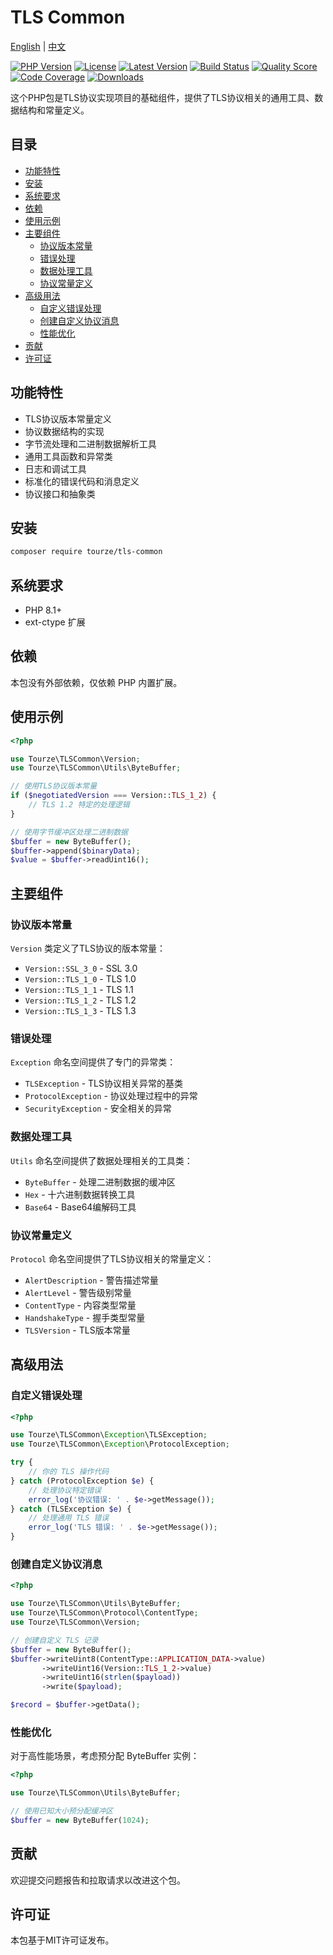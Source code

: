 # TLS Common

[English](README.md) | [中文](README.zh-CN.md)

[![PHP Version](https://img.shields.io/packagist/php-v/tourze/tls-common.svg?style=flat-square)]()
[![License](https://img.shields.io/packagist/l/tourze/tls-common.svg?style=flat-square)](LICENSE)
[![Latest Version](https://img.shields.io/packagist/v/tourze/tls-common.svg?style=flat-square)](https://packagist.org/packages/tourze/tls-common)
[![Build Status](https://img.shields.io/travis/tourze/tls-common/master.svg?style=flat-square)](https://travis-ci.org/tourze/tls-common)
[![Quality Score](https://img.shields.io/scrutinizer/g/tourze/tls-common.svg?style=flat-square)](https://scrutinizer-ci.com/g/tourze/tls-common)
[![Code Coverage](https://img.shields.io/scrutinizer/coverage/g/tourze/tls-common.svg?style=flat-square)](https://scrutinizer-ci.com/g/tourze/tls-common)
[![Downloads](https://img.shields.io/packagist/dt/tourze/tls-common.svg?style=flat-square)](https://packagist.org/packages/tourze/tls-common)

这个PHP包是TLS协议实现项目的基础组件，提供了TLS协议相关的通用工具、数据结构和常量定义。

## 目录

- [功能特性](#功能特性)
- [安装](#安装)
- [系统要求](#系统要求)
- [依赖](#依赖)
- [使用示例](#使用示例)
- [主要组件](#主要组件)
  - [协议版本常量](#协议版本常量)
  - [错误处理](#错误处理)
  - [数据处理工具](#数据处理工具)
  - [协议常量定义](#协议常量定义)
- [高级用法](#高级用法)
  - [自定义错误处理](#自定义错误处理)
  - [创建自定义协议消息](#创建自定义协议消息)
  - [性能优化](#性能优化)
- [贡献](#贡献)
- [许可证](#许可证)

## 功能特性

- TLS协议版本常量定义
- 协议数据结构的实现
- 字节流处理和二进制数据解析工具
- 通用工具函数和异常类
- 日志和调试工具
- 标准化的错误代码和消息定义
- 协议接口和抽象类

## 安装

```bash
composer require tourze/tls-common
```

## 系统要求

- PHP 8.1+
- ext-ctype 扩展

## 依赖

本包没有外部依赖，仅依赖 PHP 内置扩展。

## 使用示例

```php
<?php

use Tourze\TLSCommon\Version;
use Tourze\TLSCommon\Utils\ByteBuffer;

// 使用TLS协议版本常量
if ($negotiatedVersion === Version::TLS_1_2) {
    // TLS 1.2 特定的处理逻辑
}

// 使用字节缓冲区处理二进制数据
$buffer = new ByteBuffer();
$buffer->append($binaryData);
$value = $buffer->readUint16();
```

## 主要组件

### 协议版本常量

`Version` 类定义了TLS协议的版本常量：

- `Version::SSL_3_0` - SSL 3.0
- `Version::TLS_1_0` - TLS 1.0
- `Version::TLS_1_1` - TLS 1.1
- `Version::TLS_1_2` - TLS 1.2
- `Version::TLS_1_3` - TLS 1.3

### 错误处理

`Exception` 命名空间提供了专门的异常类：

- `TLSException` - TLS协议相关异常的基类
- `ProtocolException` - 协议处理过程中的异常
- `SecurityException` - 安全相关的异常

### 数据处理工具

`Utils` 命名空间提供了数据处理相关的工具类：

- `ByteBuffer` - 处理二进制数据的缓冲区
- `Hex` - 十六进制数据转换工具
- `Base64` - Base64编解码工具

### 协议常量定义

`Protocol` 命名空间提供了TLS协议相关的常量定义：

- `AlertDescription` - 警告描述常量
- `AlertLevel` - 警告级别常量
- `ContentType` - 内容类型常量
- `HandshakeType` - 握手类型常量
- `TLSVersion` - TLS版本常量

## 高级用法

### 自定义错误处理

```php
<?php

use Tourze\TLSCommon\Exception\TLSException;
use Tourze\TLSCommon\Exception\ProtocolException;

try {
    // 你的 TLS 操作代码
} catch (ProtocolException $e) {
    // 处理协议特定错误
    error_log('协议错误: ' . $e->getMessage());
} catch (TLSException $e) {
    // 处理通用 TLS 错误
    error_log('TLS 错误: ' . $e->getMessage());
}
```

### 创建自定义协议消息

```php
<?php

use Tourze\TLSCommon\Utils\ByteBuffer;
use Tourze\TLSCommon\Protocol\ContentType;
use Tourze\TLSCommon\Version;

// 创建自定义 TLS 记录
$buffer = new ByteBuffer();
$buffer->writeUint8(ContentType::APPLICATION_DATA->value)
       ->writeUint16(Version::TLS_1_2->value)
       ->writeUint16(strlen($payload))
       ->write($payload);

$record = $buffer->getData();
```

### 性能优化

对于高性能场景，考虑预分配 ByteBuffer 实例：

```php
<?php

use Tourze\TLSCommon\Utils\ByteBuffer;

// 使用已知大小预分配缓冲区
$buffer = new ByteBuffer(1024);
```

## 贡献

欢迎提交问题报告和拉取请求以改进这个包。

## 许可证

本包基于MIT许可证发布。
